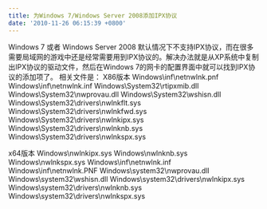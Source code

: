 ```yaml
---
title: 为Windows 7/Windows Server 2008添加IPX协议
date: '2010-11-26 06:15:39 +0800'
---
```

Windows 7 或者 Windows Server 2008 默认情况下不支持IPX协议，而在很多需要局域网的游戏中还是经常需要用到IPX协议的。解决办法就是从XP系统中复制出IPX协议的驱动文件，然后在Windows 7的网卡的配置界面中就可以找到IPX协议的添加项了。
相关文件是：
X86版本
Windows\inf\netnwlnk.pnf
Windows\inf\netnwlnk.inf
Windows\System32\rtipxmib.dll
Windows\System32\nwprovau.dll
Windows\System32\wshisn.dll
Windows\System32\drivers\nwlnkflt.sys
Windows\System32\drivers\nwlnkfwd.sys
Windows\System32\drivers\nwlnkipx.sys
Windows\System32\drivers\nwlnknb.sys
Windows\System32\drivers\nwlnkspx.sys

x64版本
Windows\nwlnkipx.sys
Windows\nwlnknb.sys
Windows\nwlnkspx.sys
Windows\inf\netnwlnk.inf
Windows\inf\netnwlnk.PNF
Windows\system32\nwprovau.dll
Windows\system32\wshisn.dll
Windows\system32\drivers\nwlnkipx.sys
Windows\system32\drivers\nwlnknb.sys
Windows\system32\drivers\nwlnkspx.sys

